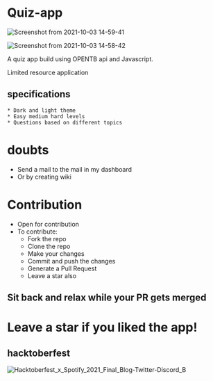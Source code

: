 # Quiz-app

![Screenshot from 2021-10-03 14-59-41](https://user-images.githubusercontent.com/58719884/135747992-942328a0-3cf4-45eb-906e-d862d2b98c09.png)


![Screenshot from 2021-10-03 14-58-42](https://user-images.githubusercontent.com/58719884/135747965-89c60f7b-0cb7-400f-9775-54e6f899b8b2.png)




A quiz app build using OPENTB api and Javascript.

Limited resource application

## specifications
    * Dark and light theme
    * Easy medium hard levels
    * Questions based on different topics




# doubts
  * Send a mail to the mail in my dashboard
  * Or by creating wiki

# Contribution
* Open for contribution
* To contribute: 
  * Fork the repo
  * Clone the repo
  * Make your changes
  * Commit and push the changes
  * Generate a Pull Request
  * Leave a star also

## Sit back and relax while your PR gets merged ##

# Leave a star if you liked the app!


## hacktoberfest

![Hacktoberfest_x_Spotify_2021_Final_Blog-Twitter-Discord_B](https://user-images.githubusercontent.com/58719884/135654867-afa18ae2-f239-4a0a-b1fd-6df7d92b8dac.png)
